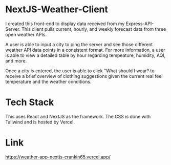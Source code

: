 # NextJS-Weather-Client
I created this front-end to display data received from my Express-API-Server. This client pulls current, hourly, and weekly forecast data from three open weather APIs.

A user is able to input a city to ping the server and see those different weather API data points in a consistent format. For more information, a user is able to view a detailed table by hour regarding tempeature, humidity, AQI, and more.

Once a city is entered, the user is able to click "What should I wear? to receive a brief overview of clothing suggestions given the current real feel temperature and the weather conditions.

# Tech Stack
This uses React and NextJS as the framework. The CSS is done with Tailwind and is hosted by Vercel. 

# Link
https://weather-app-nextjs-crankin65.vercel.app/
